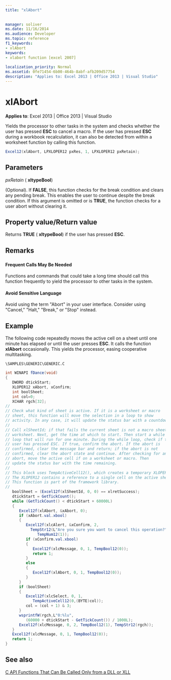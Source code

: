 ```yaml
---
title: "xlAbort"
 
 
manager: soliver
ms.date: 11/16/2014
ms.audience: Developer
ms.topic: reference
f1_keywords:
- xlAbort
keywords:
- xlabort function [excel 2007]
 
localization_priority: Normal
ms.assetid: 0fe71454-6b00-464b-8abf-afb209d57754
description: "Applies to: Excel 2013 | Office 2013 | Visual Studio"
---
```


# xlAbort

 **Applies to**: Excel 2013 | Office 2013 | Visual Studio 
  
Yields the processor to other tasks in the system and checks whether the user has pressed **ESC** to cancel a macro. If the user has pressed **ESC** during a workbook recalculation, it can also be detected from within a worksheet function by calling this function. 
  
```cs
Excel12(xlAbort, LPXLOPER12 pxRes, 1, LPXLOPER12 pxRetain);
```

## Parameters

 _pxRetain_ ( **xltypeBool**)
  
(Optional). If **FALSE**, this function checks for the break condition and clears any pending break. This enables the user to continue despite the break condition. If this argument is omitted or is **TRUE**, the function checks for a user abort without clearing it.
  
## Property value/Return value

Returns **TRUE** ( **xltypeBool**) if the user has pressed **ESC**.
  
## Remarks

### 

#### Frequent Calls May Be Needed

Functions and commands that could take a long time should call this function frequently to yield the processor to other tasks in the system.
  
#### Avoid Sensitive Language

Avoid using the term "Abort" in your user interface. Consider using "Cancel," "Halt," "Break," or "Stop" instead.
  
## Example

The following code repeatedly moves the active cell on a sheet until one minute has elapsed or until the user presses **ESC**. It calls the function **xlAbort** occasionally. This yields the processor, easing cooperative multitasking. 
  
 `\SAMPLES\GENERIC\GENERIC.C`
  
```cs
int WINAPI fDance(void)
{
   DWORD dtickStart;
   XLOPER12 xAbort, xConfirm;
   int boolSheet;
   int col=0;
   XCHAR rgch[32];
//
// Check what kind of sheet is active. If it is a worksheet or macro
// sheet, this function will move the selection in a loop to show
// activity. In any case, it will update the status bar with a countdown.
//
// Call xlSheetId; if that fails the current sheet is not a macro sheet or
// worksheet. Next, get the time at which to start. Then start a while
// loop that will run for one minute. During the while loop, check if the
// user has pressed ESC. If true, confirm the abort. If the abort is
// confirmed, clear the message bar and return; if the abort is not
// confirmed, clear the abort state and continue. After checking for an
// abort, move the active cell if on a worksheet or macro. Then
// update the status bar with the time remaining.
//
// This block uses TempActiveCell12(), which creates a temporary XLOPER12.
// The XLOPER12 contains a reference to a single cell on the active sheet.
// This function is part of the framework library.
//
   boolSheet = (Excel12f(xlSheetId, 0, 0) == xlretSuccess);
   dtickStart = GetTickCount();
   while (GetTickCount() < dtickStart + 60000L)
   {
      Excel12f(xlAbort, &xAbort, 0);
      if (xAbort.val.xbool)
      {
         Excel12f(xlcAlert, &xConfirm, 2,
           TempStr12(L"Are you sure you want to cancel this operation?"),
              TempNum12(1));
         if (xConfirm.val.xbool)
         {
            Excel12f(xlcMessage, 0, 1, TempBool12(0));
            return 1;
         }
         else
         {
            Excel12f(xlAbort, 0, 1, TempBool12(0));
         }
      }
      if (boolSheet)
      {
         Excel12f(xlcSelect, 0, 1,
            TempActiveCell12(0,(BYTE)col));
         col = (col + 1) & 3;
      }
      wsprintfW(rgch,L"0:%lu",
         (60000 + dtickStart - GetTickCount()) / 1000L);
      Excel12f(xlcMessage, 0, 2, TempBool12(1), TempStr12(rgch));
   }
   Excel12f(xlcMessage, 0, 1, TempBool12(0));
   return 1;
}
```

## See also



[C API Functions That Can Be Called Only from a DLL or XLL](c-api-functions-that-can-be-called-only-from-a-dll-or-xll.md)

